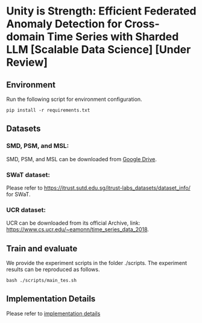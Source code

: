 # Unity is Strength: Efficient Federated Anomaly Detection for Cross-domain Time Series with Sharded LLM [Scalable Data Science] [Under Review]


## Environment
Run the following script for environment configuration.
```
pip install -r requirements.txt
```


## Datasets
### SMD, PSM, and MSL:
SMD, PSM, and MSL can be downloaded from [Google Drive](https://drive.google.com/drive/folders/1gisthCoE-RrKJ0j3KPV7xiibhHWT9qRm).  
### SWaT dataset:
Please refer to https://itrust.sutd.edu.sg/itrust-labs_datasets/dataset_info/ for SWaT.  
### UCR dataset:
UCR can be downloaded from its official Archive, link: https://www.cs.ucr.edu/~eamonn/time_series_data_2018.


## Train and evaluate
We provide the experiment scripts in the folder ./scripts. The experiment results can be reproduced as follows.
```
bash ./scripts/main_tes.sh
```
## Implementation Details
Please refer to [implementation details](ImplemetationDetail.md)
